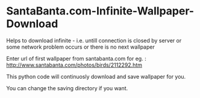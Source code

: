 # SantaBanta.com-Infinite-Wallpaper-Download
Helps to download infinite - i.e. untill connection is closed by server or some network problem occurs or there is no next wallpaper

Enter url of first wallpaper from santabanta.com for eg. : http://www.santabanta.com/photos/birds/2112292.htm

This python code will continuosly download and save wallpaper for you.

You can change the saving directory if you want.
